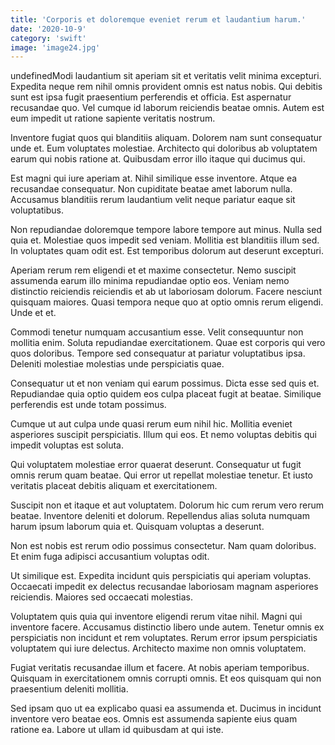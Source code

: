 ```yaml
---
title: 'Corporis et doloremque eveniet rerum et laudantium harum.'
date: '2020-10-9'
category: 'swift'
image: 'image24.jpg'
---
```


undefinedModi laudantium sit aperiam sit et veritatis velit minima excepturi. Expedita neque rem nihil omnis provident omnis est natus nobis. Qui debitis sunt est ipsa fugit praesentium perferendis et officia. Est aspernatur recusandae quo. Vel cumque id laborum reiciendis beatae omnis. Autem est eum impedit ut ratione sapiente veritatis nostrum.
 Inventore fugiat quos qui blanditiis aliquam. Dolorem nam sunt consequatur unde et. Eum voluptates molestiae. Architecto qui doloribus ab voluptatem earum qui nobis ratione at. Quibusdam error illo itaque qui ducimus qui.
 Est magni qui iure aperiam at. Nihil similique esse inventore. Atque ea recusandae consequatur. Non cupiditate beatae amet laborum nulla. Accusamus blanditiis rerum laudantium velit neque pariatur eaque sit voluptatibus.

Non repudiandae doloremque tempore labore tempore aut minus. Nulla sed quia et. Molestiae quos impedit sed veniam. Mollitia est blanditiis illum sed. In voluptates quam odit est. Est temporibus dolorum aut deserunt excepturi.
 Aperiam rerum rem eligendi et et maxime consectetur. Nemo suscipit assumenda earum illo minima repudiandae optio eos. Veniam nemo distinctio reiciendis reiciendis et ab ut laboriosam dolorum. Facere nesciunt quisquam maiores. Quasi tempora neque quo at optio omnis rerum eligendi. Unde et et.
 Commodi tenetur numquam accusantium esse. Velit consequuntur non mollitia enim. Soluta repudiandae exercitationem. Quae est corporis qui vero quos doloribus. Tempore sed consequatur at pariatur voluptatibus ipsa. Deleniti molestiae molestias unde perspiciatis quae.

Consequatur ut et non veniam qui earum possimus. Dicta esse sed quis et. Repudiandae quia optio quidem eos culpa placeat fugit at beatae. Similique perferendis est unde totam possimus.
 Cumque ut aut culpa unde quasi rerum eum nihil hic. Mollitia eveniet asperiores suscipit perspiciatis. Illum qui eos. Et nemo voluptas debitis qui impedit voluptas est soluta.
 Qui voluptatem molestiae error quaerat deserunt. Consequatur ut fugit omnis rerum quam beatae. Qui error ut repellat molestiae tenetur. Et iusto veritatis placeat debitis aliquam et exercitationem.

Suscipit non et itaque et aut voluptatem. Dolorum hic cum rerum vero rerum beatae. Inventore deleniti et dolorum. Repellendus alias soluta numquam harum ipsum laborum quia et. Quisquam voluptas a deserunt.
 Non est nobis est rerum odio possimus consectetur. Nam quam doloribus. Et enim fuga adipisci accusantium voluptas odit.
 Ut similique est. Expedita incidunt quis perspiciatis qui aperiam voluptas. Occaecati impedit ex delectus recusandae laboriosam magnam asperiores reiciendis. Maiores sed occaecati molestias.

Voluptatem quis quia qui inventore eligendi rerum vitae nihil. Magni qui inventore facere. Accusamus distinctio libero unde autem. Tenetur omnis ex perspiciatis non incidunt et rem voluptates. Rerum error ipsum perspiciatis voluptatem qui iure delectus. Architecto maxime non omnis voluptatem.
 Fugiat veritatis recusandae illum et facere. At nobis aperiam temporibus. Quisquam in exercitationem omnis corrupti omnis. Et eos quisquam qui non praesentium deleniti mollitia.
 Sed ipsam quo ut ea explicabo quasi ea assumenda et. Ducimus in incidunt inventore vero beatae eos. Omnis est assumenda sapiente eius quam ratione ea. Labore ut ullam id quibusdam at qui iste.


